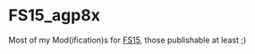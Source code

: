 # FS15_agp8x

Most of my Mod(ification)s for [FS15](http://www.farming-simulator.com/), those publishable at least ;)
